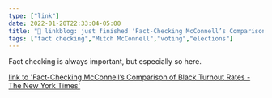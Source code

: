 ```yaml
---
type: ["link"]
date: 2022-01-20T22:33:04-05:00
title: "🔗 linkblog: just finished 'Fact-Checking McConnell’s Comparison of Black Turnout Rates - The New York Times'"
tags: ["fact checking","Mitch McConnell","voting","elections"]
---
```

Fact checking is always important, but especially so here.
 
[link to 'Fact-Checking McConnell’s Comparison of Black Turnout Rates - The New York Times'](https://www.nytimes.com/2022/01/20/us/politics/fact-check-mcconnell-black-turnout.html)
